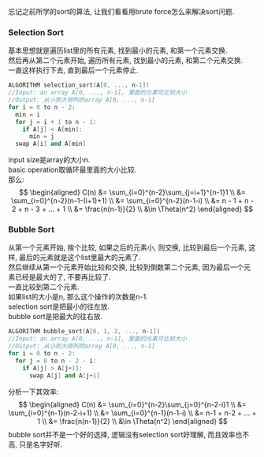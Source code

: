忘记之前所学的sort的算法, 让我们看看用brute force怎么来解决sort问题.

### Selection Sort

基本思想就是遍历list里的所有元素, 找到最小的元素, 和第一个元素交换.  
然后再从第二个元素开始, 遍历所有元素, 找到最小的元素, 和第二个元素交换.  
一直这样执行下去, 直到最后一个元素停止.
```cpp
ALGORITHM selection_sort(A[0, ..., n-1])
//Input: an array A[0, ..., n-1], 里面的元素可比较大小
//Output: 从小到大排列的array A[0, ..., n-1]
for i = 0 to n - 2:
  min = i
  for j = i + 1 to n - 1:
    if A[j] < A[min]:
      min = j
  swap A[i] and A[min]
```
input size是array的大小n.  
basic operation取循环最里面的大小比较.  
那么:
$$
\begin{aligned}
C(n) &= \sum_{i=0}^{n-2}\sum_{j=i+1}^{n-1}1 \\
&= \sum_{i=0}^{n-2}(n-1-(i+1)+1) \\ 
&= \sum_{i=0}^{n-2}(n-1-i) \\ 
&= n - 1 + n - 2 + n - 3 + ... + 1 \\
&= \frac{n(n-1)}{2} \\
&\in \Theta(n^2)
\end{aligned}
$$

### Bubble Sort

从第一个元素开始, 挨个比较, 如果之后的元素小, 则交换, 比较到最后一个元素, 这样, 最后的元素就是这个list里最大的元素了.  
然后继续从第一个元素开始比较和交换, 比较到倒数第二个元素, 因为最后一个元素已经是最大的了, 不要再比较了.  
一直比较到第二个元素.  
如果list的大小是n, 那么这个操作的次数是n-1.  
selection sort是把最小的往左放.  
bubble sort是把最大的往右放.
```cpp
ALGORITHM bubble_sort(A[0, 1, 2, ..., n-1])
//Input: an array A[0, ..., n-1], 里面的元素可比较大小
//Output: 从小到大排列的array A[0, ..., n-1]
for i = 0 to n - 2:
  for j = 0 to n - 2 - i:
    if A[j] > A[j+1]:
      swap A[j] and A[j+1]
```
分析一下其效率:
$$
\begin{aligned}
C(n) &= \sum_{i=0}^{n-2}\sum_{j=0}^{n-2-i}1 \\
&= \sum_{i=0}^{n-1}(n-2-i+1) \\
&= \sum_{i=0}^{n-1}(n-1-i) \\
&= n-1 + n-2 + ... + 1 \\
&= \frac{n(n-1)}{2} \\
&\in \Theta(n^2)
\end{aligned}
$$
bubble sort并不是一个好的选择, 逻辑没有selection sort好理解, 而且效率也不高, 只是名字好听.